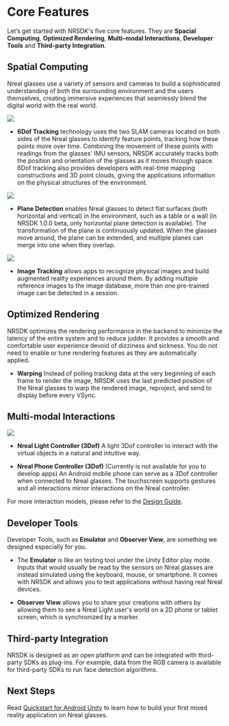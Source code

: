 # Core Features

Let’s get started with NRSDK's five core features. They are **Spacial Computing**, **Optimized Rendering**, **Multi-modal Interactions**, **Developer Tools** and **Third-party Integration**.

## Spatial Computing

Nreal glasses use a variety of sensors and cameras to build a sophisticated understanding of both the surrounding environment and the users themselves, creating immersive experiences that seamlessly blend the digital world with the real world.

![](https://codimd.s3.shivering-isles.com/demo/uploads/upload_e61fce6136378a2737e75139604b0cec.gif)

* **6Dof Tracking** technology uses the two SLAM cameras located on both sides of the Nreal glasses to identify feature points, tracking how these points move over time. Combining the movement of these points with readings from the glasses' IMU sensors, NRSDK accurately tracks both the position and orientation of the glasses as it moves through space. 6Dof tracking also provides developers with real-time mapping constructions and 3D point clouds, giving the applications information on the physical structures of the environment.

![](https://codimd.s3.shivering-isles.com/demo/uploads/upload_f46fcc33121a7d1e695c7cc2229b8602.gif)


* **Plane Detection** enables Nreal glasses to detect flat surfaces (both horizontal and vertical) in the environment, such as a table or a wall (in NRSDK 1.0.0 beta, only horizontal plane detection is available). The transformation of the plane is continuously updated. When the glasses move around, the plane can be extended, and multiple planes can merge into one when they overlap.

![](https://codimd.s3.shivering-isles.com/demo/uploads/upload_63c6113a61cfef49aec8d0793866db63.gif)

* **Image Tracking** allows apps to recognize physical images and build augmented reality experiences around them. By adding multiple reference images to the image database, more than one pre-trained image can be detected in a session.

## Optimized Rendering

NRSDK optimizes the rendering performance in the backend to minimize the latency of the entire system and to reduce judder. It provides a smooth and comfortable user experience devoid of dizziness and sickness. You do not need to enable or tune rendering features as they are automatically applied. 

* **Warping**
Instead of polling tracking data at the very beginning of each frame to render the image, NRSDK uses the last predicted position of the Nreal glasses to warp the rendered image, reproject, and send to display before every VSync.


## Multi-modal Interactions


![](https://codimd.s3.shivering-isles.com/demo/uploads/upload_b8f79fcf89892747aab3920dd26d03fd.png)



* **Nreal Light Controller (3Dof)**
A light 3Dof controller to interact with the virtual objects in a natural and intuitive way. 

* **Nreal Phone Controller (3Dof)** (Currently is not available for you to develop apps)
An Android mobile phone can serve as a 3Dof controller when connected to Nreal glasses. The touchscreen supports gestures and all interactions mirror interactions on the Nreal controller. 


For more interaction models,  please refer to the [Design Guide](/design/interacting).

## Developer Tools

Developer Tools, such as  **Emulator** and **Observer View**, are something we designed especially for you. 

* The **Emulator** is like an testing tool under the Unity Editor play mode. Inputs that would usually be read by the sensors on Nreal glasses are instead simulated using the keyboard, mouse, or smartphone. It comes with NRSDK and allows you to test applications without having real Nreal devices.

* **Observer View** allows you to share your creations with others by allowing them to see a Nreal Light user's world on a 2D phone or tablet screen, which is synchronized by a marker. 


## Third-party Integration

NRSDK is designed as an open platform and can be integrated with third-party SDKs as plug-ins. For example, data from the RGB camera is available for third-party SDKs to run face detection algorithms.

## Next Steps
Read [Quickstart for Android Unity](/develop/unity/android-quickstart) to learn how to build your first mixed reality application on Nreal glasses.


